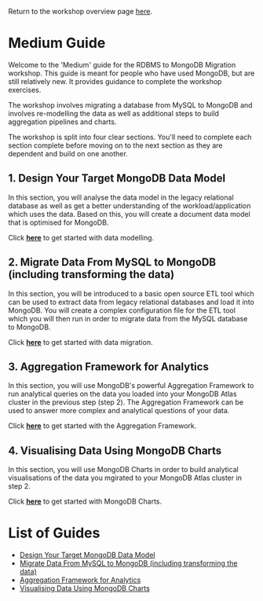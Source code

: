Return to the workshop overview page [here](https://github.com/mcinteerj/rdbms-mdb-migration-workshop).

# Medium Guide
Welcome to the 'Medium' guide for the RDBMS to MongoDB Migration workshop. This guide is meant for people who have used MongoDB, but are still relatively new. It provides guidance to complete the workshop exercises. 

The workshop involves migrating a database from MySQL to MongoDB and involves re-modelling the data as well as additional steps to build aggregation pipelines and charts. 

The workshop is split into four clear sections. You'll need to complete each section complete before moving on to the next section as they are dependent and build on one another.

## 1. Design Your Target MongoDB Data Model
In this section, you will analyse the data model in the legacy relational database as well as get a better understanding of the workload/application which uses the data. Based on this, you will create a document data model that is optimised for MongoDB.

Click **[here](data-modelling)** to get started with data modelling.
## 2. Migrate Data From MySQL to MongoDB (including transforming the data)
In this section, you will be introduced to a basic open source ETL tool which can be used to extract data from legacy relational databases and load it into MongoDB. You will create a complex configuration file for the ETL tool which you will then run in order to migrate data from the MySQL database to MongoDB.

Click **[here](data-migration)** to get started with data migration.
## 3. Aggregation Framework for Analytics
In this section, you will use MongoDB's powerful Aggregation Framework to run analytical queries on the data you loaded into your MongoDB Atlas cluster in the previous step (step 2). The Aggregation Framework can be used to answer more complex and analytical questions of your data.

Click **[here](aggregations)** to get started with the Aggregation Framework.
## 4. Visualising Data Using MongoDB Charts
In this section, you will use MongoDB Charts in order to build analytical visualisations of the data you mgirated to your MongoDB Atlas cluster in step 2. 

Click **[here](charts)** to get started with MongoDB Charts.

# List of Guides
* [Design Your Target MongoDB Data Model](data-modelling)
* [Migrate Data From MySQL to MongoDB (including transforming the data)](data-migration)
* [Aggregation Framework for Analytics](aggregations)
* [Visualising Data Using MongoDB Charts](charts)
